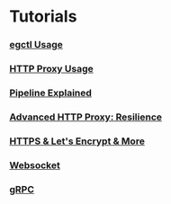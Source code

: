 # Tutorials

### [egctl Usage](2.1.egctl-Usage.md)
### [HTTP Proxy Usage](2.2.HTTP-Proxy-Usage.md)
### [Pipeline Explained](2.3.Pipeline-Explained.md)
### [Advanced HTTP Proxy: Resilience](2.4.Resilience.md)
### [HTTPS & Let's Encrypt & More](2.5.Traffic-Verification.md)
### [Websocket](2.6.Websocket.md)
### [gRPC](2.7.gRPC.md)